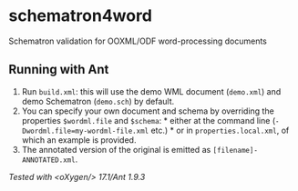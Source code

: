 # schematron4word
Schematron validation for OOXML/ODF word-processing documents

## Running with Ant
1. Run `build.xml`: this will use the demo WML document (`demo.xml`) and demo Schematron (`demo.sch`) by default.
  1. You can specify your own document and schema by overriding the properties `$wordml.file` and `$schema`:
    * either at the command line (`-Dwordml.file=my-wordml-file.xml` etc.)
    * or in `properties.local.xml`, of which an example is provided.
1. The annotated version of the original is emitted as `[filename]-ANNOTATED.xml`.

_Tested with \<oXygen/> 17.1/Ant 1.9.3_
